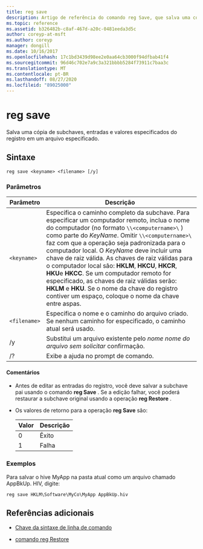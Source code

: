 ```yaml
---
title: reg save
description: Artigo de referência do comando reg Save, que salva uma cópia de subchaves, entradas e valores especificados do registro em um arquivo especificado.
ms.topic: reference
ms.assetid: b326482b-c8af-467d-a20c-0481eeda3d5c
author: coreyp-at-msft
ms.author: coreyp
manager: dongill
ms.date: 10/16/2017
ms.openlocfilehash: 17c1bd3439d98ee2e0aa64cb3000f94dfbab41f4
ms.sourcegitcommit: 96d46c702e7a9c3a321bbbb5284f73911c7baa3c
ms.translationtype: MT
ms.contentlocale: pt-BR
ms.lasthandoff: 08/27/2020
ms.locfileid: "89025000"
---
```

# <a name="reg-save"></a>reg save

Salva uma cópia de subchaves, entradas e valores especificados do registro em um arquivo especificado.

## <a name="syntax"></a>Sintaxe

```
reg save <keyname> <filename> [/y]
```

### <a name="parameters"></a>Parâmetros

| Parâmetro | Descrição |
|--|--|
| `<keyname>` | Especifica o caminho completo da subchave. Para especificar um computador remoto, inclua o nome do computador (no formato `\\<computername>\` ) como parte do *KeyName*. Omitir `\\<computername>\` faz com que a operação seja padronizada para o computador local. O *KeyName* deve incluir uma chave de raiz válida. As chaves de raiz válidas para o computador local são: **HKLM**, **HKCU**, **HKCR**, **HKU**e **HKCC**. Se um computador remoto for especificado, as chaves de raiz válidas serão: **HKLM** e **HKU**. Se o nome da chave do registro contiver um espaço, coloque o nome da chave entre aspas. |
| `<filename>` | Especifica o nome e o caminho do arquivo criado. Se nenhum caminho for especificado, o caminho atual será usado. |
| /y | Substitui um arquivo existente pelo *nome nome do arquivo sem solicitar* confirmação. |
| /? | Exibe a ajuda no prompt de comando. |

#### <a name="remarks"></a>Comentários

- Antes de editar as entradas do registro, você deve salvar a subchave pai usando o comando **reg Save** . Se a edição falhar, você poderá restaurar a subchave original usando a operação **reg Restore** .

- Os valores de retorno para a operação **reg Save** são:

    | Valor | Descrição |
    |--|--|
    | 0 | Êxito |
    | 1 | Falha |

### <a name="examples"></a>Exemplos

Para salvar o hive MyApp na pasta atual como um arquivo chamado AppBkUp. HIV, digite:

```
reg save HKLM\Software\MyCo\MyApp AppBkUp.hiv
```

## <a name="additional-references"></a>Referências adicionais

- [Chave da sintaxe de linha de comando](command-line-syntax-key.md)

- [comando reg Restore](reg-restore.md)